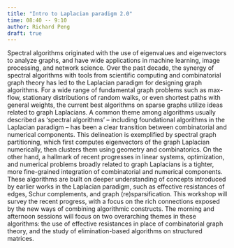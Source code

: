 ```yaml
---
title: "Intro to Laplacian paradigm 2.0"
time: 08:40 -- 9:10
author: Richard Peng
draft: true
---
```


Spectral algorithms originated with the use of eigenvalues and eigenvectors to analyze graphs, and have wide applications in machine learning, image processing, and network science. Over the past decade, the synergy of spectral algorithms with tools from scientific computing and combinatorial graph theory has led to the Laplacian paradigm for designing graph algorithms. For a wide range of fundamental graph problems such as max-flow, stationary distributions of random walks, or even shortest paths with general weights, the current best algorithms on sparse graphs utilize ideas related to graph Laplacians.
A common theme among algorithms usually described as ‘spectral algorithms’ – including foundational algorithms in the Laplacian paradigm – has been a clear transition between combinatorial and numerical components. This delineation is exemplified by spectral graph partitioning, which first computes eigenvectors of the graph Laplacian numerically, then clusters them using geometry and combinatorics.
On the other hand, a hallmark of recent progresses in linear systems, optimization, and numerical problems broadly related to graph Laplacians is a tighter, more fine-grained integration of combinatorial and numerical components. These algorithms are built on deeper understanding of concepts introduced by earlier works in the Laplacian paradigm, such as effective resistances of edges, Schur complements, and graph (re)sparsification.
This workshop will survey the recent progress, with a focus on the rich connections exposed by the new ways of combining algorithmic constructs. The morning and afternoon sessions will focus on two overarching themes in these algorithms: the use of effective resistances in place of combinatorial graph theory, and the study of elimination-based algorithms on structured matrices.


